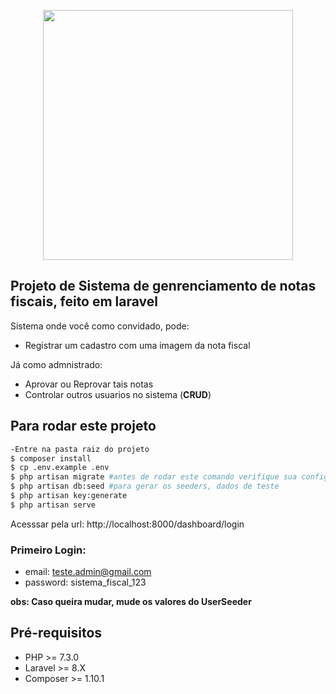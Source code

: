<p align="center"><a href="https://laravel.com" target="_blank"><img src="https://raw.githubusercontent.com/laravel/art/master/logo-lockup/5%20SVG/2%20CMYK/1%20Full%20Color/laravel-logolockup-cmyk-red.svg" width="400"></a></p>

## Projeto de Sistema de genrenciamento de notas fiscais, feito em laravel

Sistema onde você como convidado, pode:
- Registrar um cadastro com uma imagem da nota fiscal

Já como admnistrado:
- Aprovar ou Reprovar tais notas
- Controlar outros usuarios no sistema (**CRUD**)


## Para rodar este projeto

```bash
-Entre na pasta raiz do projeto
$ composer install
$ cp .env.example .env
$ php artisan migrate #antes de rodar este comando verifique sua configuracao com banco em .env
$ php artisan db:seed #para gerar os seeders, dados de teste
$ php artisan key:generate
$ php artisan serve
```
Acesssar pela url: http://localhost:8000/dashboard/login

### Primeiro Login:
- email: teste.admin@gmail.com
- password: sistema_fiscal_123

**obs: Caso queira mudar, mude os valores do UserSeeder**

## Pré-requisitos
- PHP >= 7.3.0
- Laravel >= 8.X
- Composer >= 1.10.1
